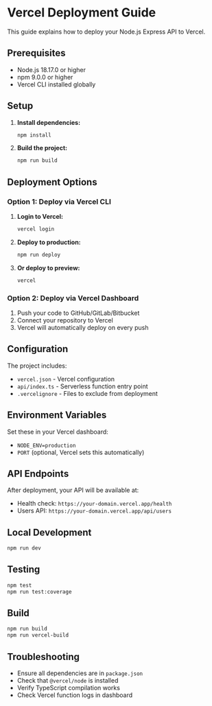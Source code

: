 # Vercel Deployment Guide

This guide explains how to deploy your Node.js Express API to Vercel.

## Prerequisites

- Node.js 18.17.0 or higher
- npm 9.0.0 or higher
- Vercel CLI installed globally

## Setup

1. **Install dependencies:**

   ```bash
   npm install
   ```

2. **Build the project:**
   ```bash
   npm run build
   ```

## Deployment Options

### Option 1: Deploy via Vercel CLI

1. **Login to Vercel:**

   ```bash
   vercel login
   ```

2. **Deploy to production:**

   ```bash
   npm run deploy
   ```

3. **Or deploy to preview:**
   ```bash
   vercel
   ```

### Option 2: Deploy via Vercel Dashboard

1. Push your code to GitHub/GitLab/Bitbucket
2. Connect your repository to Vercel
3. Vercel will automatically deploy on every push

## Configuration

The project includes:

- `vercel.json` - Vercel configuration
- `api/index.ts` - Serverless function entry point
- `.vercelignore` - Files to exclude from deployment

## Environment Variables

Set these in your Vercel dashboard:

- `NODE_ENV=production`
- `PORT` (optional, Vercel sets this automatically)

## API Endpoints

After deployment, your API will be available at:

- Health check: `https://your-domain.vercel.app/health`
- Users API: `https://your-domain.vercel.app/api/users`

## Local Development

```bash
npm run dev
```

## Testing

```bash
npm test
npm run test:coverage
```

## Build

```bash
npm run build
npm run vercel-build
```

## Troubleshooting

- Ensure all dependencies are in `package.json`
- Check that `@vercel/node` is installed
- Verify TypeScript compilation works
- Check Vercel function logs in dashboard
